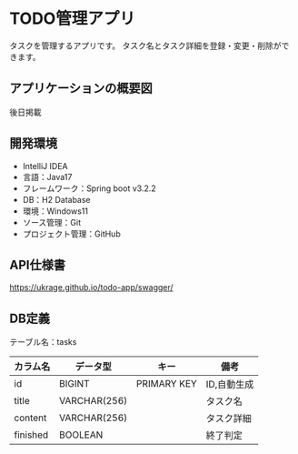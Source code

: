 # TODO管理アプリ

タスクを管理するアプリです。
タスク名とタスク詳細を登録・変更・削除ができます。

## アプリケーションの概要図

後日掲載

## 開発環境

* IntelliJ IDEA
* 言語：Java17
* フレームワーク：Spring boot v3.2.2
* DB：H2 Database
* 環境：Windows11
* ソース管理：Git
* プロジェクト管理：GitHub

## API仕様書

https://ukrage.github.io/todo-app/swagger/

## DB定義

テーブル名：tasks

| カラム名     | データ型         | キー          | 備考      |
|----------|--------------|-------------|---------|
| id       | BIGINT       | PRIMARY KEY | ID,自動生成 |
| title    | VARCHAR(256) |             | タスク名    |
| content  | VARCHAR(256) |             | タスク詳細   |
| finished | BOOLEAN      |             | 終了判定    |
